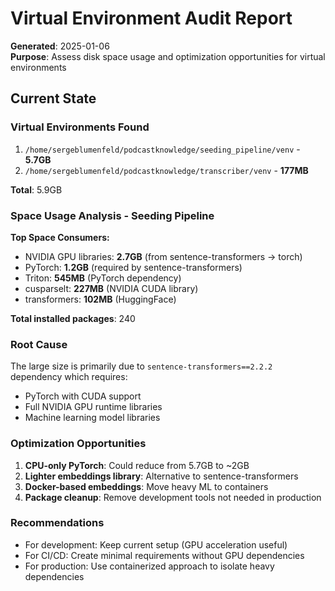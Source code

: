 # Virtual Environment Audit Report

**Generated**: 2025-01-06  
**Purpose**: Assess disk space usage and optimization opportunities for virtual environments

## Current State

### Virtual Environments Found
1. `/home/sergeblumenfeld/podcastknowledge/seeding_pipeline/venv` - **5.7GB**
2. `/home/sergeblumenfeld/podcastknowledge/transcriber/venv` - **177MB**

**Total**: 5.9GB

### Space Usage Analysis - Seeding Pipeline

**Top Space Consumers:**
- NVIDIA GPU libraries: **2.7GB** (from sentence-transformers → torch)
- PyTorch: **1.2GB** (required by sentence-transformers)
- Triton: **545MB** (PyTorch dependency)
- cusparselt: **227MB** (NVIDIA CUDA library)
- transformers: **102MB** (HuggingFace)

**Total installed packages**: 240

### Root Cause
The large size is primarily due to `sentence-transformers==2.2.2` dependency which requires:
- PyTorch with CUDA support
- Full NVIDIA GPU runtime libraries
- Machine learning model libraries

### Optimization Opportunities
1. **CPU-only PyTorch**: Could reduce from 5.7GB to ~2GB
2. **Lighter embeddings library**: Alternative to sentence-transformers
3. **Docker-based embeddings**: Move heavy ML to containers
4. **Package cleanup**: Remove development tools not needed in production

### Recommendations
- For development: Keep current setup (GPU acceleration useful)
- For CI/CD: Create minimal requirements without GPU dependencies
- For production: Use containerized approach to isolate heavy dependencies